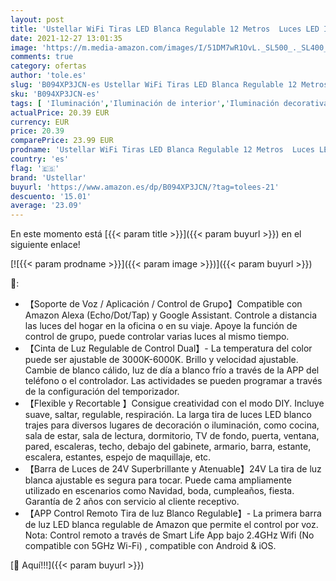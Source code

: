 ```yaml
---
layout: post
title: 'Ustellar WiFi Tiras LED Blanca Regulable 12 Metros  Luces LED Inteligente Control App Blanca Cálida a Fría 3000K-6000K Ajustable  Compatible con Alexa  Google Asistente  para Interior  Cocina  Fiesta'
date: 2021-12-27 13:01:35
image: 'https://m.media-amazon.com/images/I/51DM7wR1OvL._SL500_._SL400_.jpg'
comments: true
category: ofertas
author: 'tole.es'
slug: 'B094XP3JCN-es Ustellar WiFi Tiras LED Blanca Regulable 12 Metros Luces...'
sku: 'B094XP3JCN-es'
tags: [ 'Iluminación','Iluminación de interior','Iluminación decorativa y para usos específicos de interior','Tiras LED de interior','alexa','ustellar', ]
actualPrice: 20.39 EUR
currency: EUR
price: 20.39
comparePrice: 23.99 EUR
prodname: 'Ustellar WiFi Tiras LED Blanca Regulable 12 Metros  Luces LED Inteligente Control App Blanca Cálida a Fría 3000K-6000K Ajustable  Compatible con Alexa  Google Asistente  para Interior  Cocina  Fiesta'
country: 'es'
flag: '🇪🇸'
brand: 'Ustellar'
buyurl: 'https://www.amazon.es/dp/B094XP3JCN/?tag=tolees-21'
descuento: '15.01'
average: '23.09'
---
```


En este momento está [{{< param title >}}]({{< param buyurl >}}) en el siguiente enlace!

[![{{< param prodname >}}]({{< param image >}})]({{< param buyurl >}})

🔎:

- 【Soporte de Voz / Aplicación / Control de Grupo】Compatible con Amazon Alexa (Echo/Dot/Tap) y Google Assistant. Controle a distancia las luces del hogar en la oficina o en su viaje. Apoye la función de control de grupo, puede controlar varias luces al mismo tiempo.
- 【Cinta de Luz Regulable de Control Dual】- La temperatura del color puede ser ajustable de 3000K-6000K. Brillo y velocidad ajustable. Cambie de blanco cálido, luz de día a blanco frío a través de la APP del teléfono o el controlador. Las actividades se pueden programar a través de la configuración del temporizador.
- 【Flexible y Recortable 】Consigue creatividad con el modo DIY. Incluye suave, saltar, regulable, respiración. La larga tira de luces LED blanco trajes para diversos lugares de decoración o iluminación, como cocina, sala de estar, sala de lectura, dormitorio, TV de fondo, puerta, ventana, pared, escaleras, techo, debajo del gabinete, armario, barra, estante, escalera, estantes, espejo de maquillaje, etc.
- 【Barra de Luces de 24V Superbrillante y Atenuable】24V La tira de luz blanca ajustable es segura para tocar. Puede cama ampliamente utilizado en escenarios como Navidad, boda, cumpleaños, fiesta. Garantía de 2 años con servicio al cliente receptivo.
- 【APP Control Remoto Tira de luz Blanco Regulable】- La primera barra de luz LED blanca regulable de Amazon que permite el control por voz. Nota: Control remoto a través de Smart Life App bajo 2.4GHz Wifi (No compatible con 5GHz Wi-Fi) , compatible con Android & iOS.

[🛒 Aquí!!!]({{< param buyurl >}})
